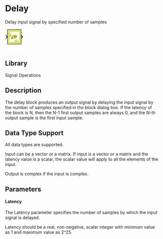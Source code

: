 # Delay

Delay input signal by specified number of samples

![](./Images/block.png)

## Library

Signal Operations

## Description

The delay block produces an output signal by delaying the input signal
by the number of samples specified in the block dialog box. If the
latency of the block is N, then the N-1 first output samples are always
0, and the N-th output sample is the first input sample.

## Data Type Support

All data types are supported.

Input can be a vector or a matrix. If input is a vector or a matrix and
the latency value is a scalar, the scalar value will apply to all the
elements of the input.

Output is complex if the input is complex.

## Parameters

#### Latency

The Latency parameter specifies the number of samples by which the input
signal is delayed.

Latency should be a real, non-negative, scalar integer with minimum
value as 1 and maximum value as 2^25.
